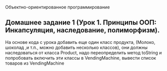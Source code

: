 Объектно-ориентированное программирование

## Домашнее задание 1 (Урок 1. Принципы ООП: Инкапсуляция, наследование, полиморфизм).

На основе кода с урока добавить еще один класс продукта, (Молоко, шоколад ,и т.п., можно добавить несколько классов), они должны наследоваться от класса Product, надо переопределить метод toString и попробовать включить эти классы в VendingMachine, вывести список товаров из VendingMachine
